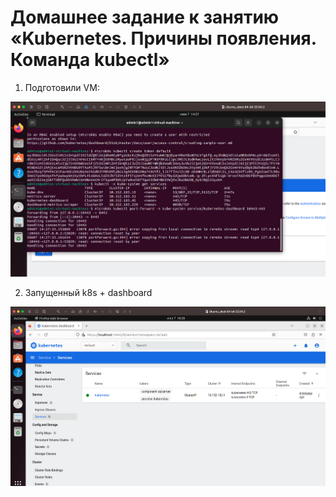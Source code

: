 # Домашнее задание к занятию «Kubernetes. Причины появления. Команда kubectl»

1. Подготовили VM:

![VM](screenshots/1.png)

2. Запущенный k8s + dashboard

![dashboard](screenshots/2.png)